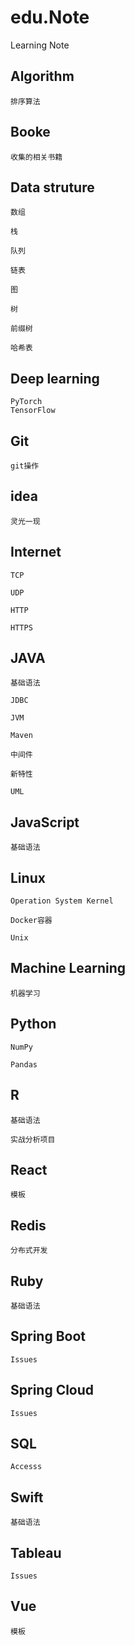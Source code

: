 # edu.Note
Learning Note

## Algorithm

    排序算法
    
## Booke
    收集的相关书籍
    
## Data struture

    数组
    
    栈
    
    队列
    
    链表
    
    图
    
    树
    
    前缀树
    
    哈希表
    
## Deep learning
    
    PyTorch 
    TensorFlow
    
## Git

    git操作

## idea
    
    灵光一现
    
## Internet
    
    TCP
    
    UDP
    
    HTTP
    
    HTTPS
    
## JAVA
    
    基础语法
    
    JDBC
    
    JVM
    
    Maven
    
    中间件
    
    新特性
    
    UML
    
## JavaScript
    
    基础语法
    
## Linux
    
    Operation System Kernel
    
    Docker容器
    
    Unix
    
## Machine Learning
    
    机器学习

## Python

    NumPy 
    
    Pandas
  
## R
    
    基础语法
    
    实战分析项目

## React
    
    模板
    
## Redis
    
    分布式开发
    
## Ruby

    基础语法

## Spring Boot
    
    Issues
    
## Spring Cloud
    
    Issues
    
## SQL

    Accesss

## Swift
    
    基础语法
    
## Tableau
    
    Issues
    
## Vue
    模板
